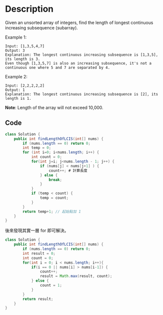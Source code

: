 # Description
Given an unsorted array of integers, find the length of longest continuous increasing subsequence (subarray).

Example 1:
```
Input: [1,3,5,4,7]
Output: 3
Explanation: The longest continuous increasing subsequence is [1,3,5], its length is 3. 
Even though [1,3,5,7] is also an increasing subsequence, it's not a continuous one where 5 and 7 are separated by 4. 
```
Example 2:
```
Input: [2,2,2,2,2]
Output: 1
Explanation: The longest continuous increasing subsequence is [2], its length is 1. 
```
**Note**: Length of the array will not exceed 10,000.

## Code
```java
class Solution {
    public int findLengthOfLCIS(int[] nums) {
        if (nums.length == 0) return 0;
        int temp = 0;
        for (int i=0; i<nums.length; i++) {
            int count = 0;
            for(int j=i; j<nums.length - 1; j++) {  
                if (nums[j] < nums[j+1] ) {
                    count++; # 計算長度
                } else {
                    break;
                }
            }
            if (temp < count) {
                temp = count;
            } 
        }
        return temp+1; // 起始點加 1
    }
}
```

後來發現其實一層 for 即可解決。

```java
class Solution {
    public int findLengthOfLCIS(int[] nums) {
        if (nums.length == 0) return 0;
        int result = 0; 
        int count = 0;
        for(int i = 0; i < nums.length; i++){
            if(i == 0 || nums[i] > nums[i-1]) {
                count++;
                result = Math.max(result, count);
            } else {
                count = 1;
            }
        }
        return result;
    }
}
```
